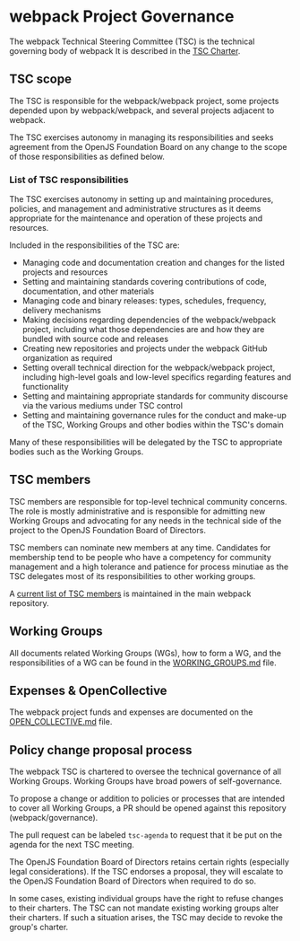 # webpack Project Governance 

The webpack Technical Steering Committee (TSC) is the technical governing body of webpack It is described in the [TSC Charter](./TSC_CHARTER.md).

## TSC scope

The TSC is responsible for the webpack/webpack project, some projects depended upon by webpack/webpack, and several projects adjacent to webpack.

The TSC exercises autonomy in managing its responsibilities and seeks agreement from the OpenJS Foundation Board on any change to the scope of those responsibilities as defined below.

### List of TSC responsibilities

The TSC exercises autonomy in setting up and maintaining procedures, policies, and management and administrative structures as it deems appropriate for the maintenance and operation of these projects and resources.

Included in the responsibilities of the TSC are:

* Managing code and documentation creation and changes for the listed projects
  and resources
* Setting and maintaining standards covering contributions of code,
  documentation, and other materials
* Managing code and binary releases: types, schedules, frequency, delivery
  mechanisms
* Making decisions regarding dependencies of the webpack/webpack project,
  including what those dependencies are and how they are bundled with source
  code and releases
* Creating new repositories and projects under the webpack GitHub organization
  as required
* Setting overall technical direction for the webpack/webpack project, including
  high-level goals and low-level specifics regarding features and functionality
* Setting and maintaining appropriate standards for community discourse via the
  various mediums under TSC control
* Setting and maintaining governance rules for the conduct and make-up of the
  TSC, Working Groups and other bodies within the TSC's domain

Many of these responsibilities will be delegated by the TSC to appropriate bodies such as the Working Groups.

## TSC members

TSC members are responsible for top-level technical community concerns. The role is mostly administrative and is responsible for admitting new Working Groups and advocating for any needs in the technical side of the project to the OpenJS Foundation Board of Directors.

TSC members can nominate new members at any time. Candidates for membership tend to be people who have a competency for community management and a high tolerance and patience for process minutiae as the TSC delegates most of its responsibilities to other working groups.

A [current list of TSC members](https://github.com/webpack/webpack) is maintained in the main webpack repository.

## Working Groups

All documents related Working Groups (WGs), how to form a WG, and the responsibilities of a WG can be found in the [WORKING_GROUPS.md](./WORKING_GROUPS.md) file.

## Expenses & OpenCollective

The webpack project funds and expenses are documented on the [OPEN_COLLECTIVE.md](./OPEN_COLLECTIVE.md) file.

## Policy change proposal process

The webpack TSC is chartered to oversee the technical governance of all Working Groups. Working Groups have broad powers of self-governance.

To propose a change or addition to policies or processes that are intended to cover all Working Groups, a PR should be opened against this repository (webpack/governance).

The pull request can be labeled `tsc-agenda` to request that it be put on the agenda for the next TSC meeting.

The OpenJS Foundation Board of Directors retains certain rights (especially legal considerations). If the TSC endorses a proposal, they will escalate to the OpenJS Foundation Board of Directors when required to do so.

In some cases, existing individual groups have the right to refuse changes to their charters. The TSC can not mandate existing working groups alter their charters. If such a situation arises, the TSC may decide to revoke the group's charter.
